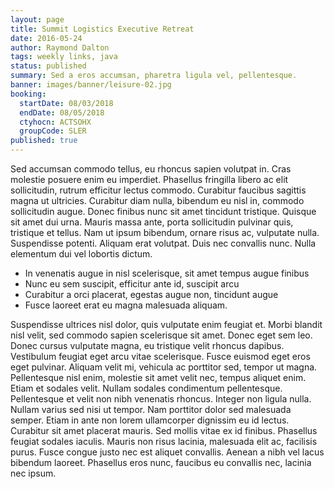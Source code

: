 ```yaml
---
layout: page
title: Summit Logistics Executive Retreat
date: 2016-05-24
author: Raymond Dalton
tags: weekly links, java
status: published
summary: Sed a eros accumsan, pharetra ligula vel, pellentesque.
banner: images/banner/leisure-02.jpg
booking:
  startDate: 08/03/2018
  endDate: 08/05/2018
  ctyhocn: ACTSOHX
  groupCode: SLER
published: true
---
```

Sed accumsan commodo tellus, eu rhoncus sapien volutpat in. Cras molestie posuere enim eu imperdiet. Phasellus fringilla libero ac elit sollicitudin, rutrum efficitur lectus commodo. Curabitur faucibus sagittis magna ut ultricies. Curabitur diam nulla, bibendum eu nisl in, commodo sollicitudin augue. Donec finibus nunc sit amet tincidunt tristique. Quisque sit amet dui urna. Mauris massa ante, porta sollicitudin pulvinar quis, tristique et tellus. Nam ut ipsum bibendum, ornare risus ac, vulputate nulla. Suspendisse potenti. Aliquam erat volutpat. Duis nec convallis nunc. Nulla elementum dui vel lobortis dictum.

* In venenatis augue in nisl scelerisque, sit amet tempus augue finibus
* Nunc eu sem suscipit, efficitur ante id, suscipit arcu
* Curabitur a orci placerat, egestas augue non, tincidunt augue
* Fusce laoreet erat eu magna malesuada aliquam.

Suspendisse ultrices nisl dolor, quis vulputate enim feugiat et. Morbi blandit nisl velit, sed commodo sapien scelerisque sit amet. Donec eget sem leo. Donec cursus vulputate magna, eu tristique velit rhoncus dapibus. Vestibulum feugiat eget arcu vitae scelerisque. Fusce euismod eget eros eget pulvinar. Aliquam velit mi, vehicula ac porttitor sed, tempor ut magna. Pellentesque nisl enim, molestie sit amet velit nec, tempus aliquet enim. Etiam et sodales velit. Nullam sodales condimentum pellentesque. Pellentesque et velit non nibh venenatis rhoncus. Integer non ligula nulla. Nullam varius sed nisi ut tempor. Nam porttitor dolor sed malesuada semper.
Etiam in ante non lorem ullamcorper dignissim eu id lectus. Curabitur sit amet placerat mauris. Sed mollis vitae ex id finibus. Phasellus feugiat sodales iaculis. Mauris non risus lacinia, malesuada elit ac, facilisis purus. Fusce congue justo nec est aliquet convallis. Aenean a nibh vel lacus bibendum laoreet. Phasellus eros nunc, faucibus eu convallis nec, lacinia nec ipsum.
